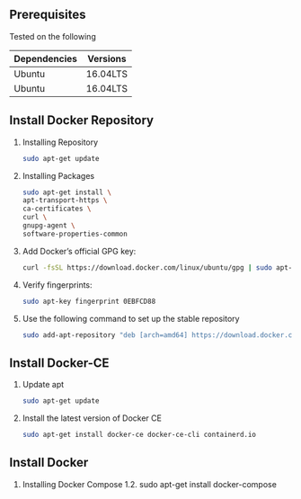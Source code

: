 
## Prerequisites
Tested on the following

| Dependencies | Versions |
| ------------ | -------- |
| Ubuntu       | 16.04LTS |
| Ubuntu       | 16.04LTS |

## Install Docker Repository
1. Installing Repository 
    ```bash
    sudo apt-get update
    ```

1. Installing Packages 
    ```bash
    sudo apt-get install \
    apt-transport-https \
    ca-certificates \
    curl \
    gnupg-agent \
    software-properties-common
    ```

1. Add Docker’s official GPG key:
    ```bash
    curl -fsSL https://download.docker.com/linux/ubuntu/gpg | sudo apt-key add -
    ```

1. Verify fingerprints:
    ```bash
    sudo apt-key fingerprint 0EBFCD88
    ```

1. Use the following command to set up the stable repository
    ```bash
    sudo add-apt-repository "deb [arch=amd64] https://download.docker.com/linux/ubuntu $(lsb_release -cs) stable"
    ```

## Install Docker-CE 
1. Update apt 
    ```bash
    sudo apt-get update
    ```

1. Install the latest version of Docker CE 
    ```bash
    sudo apt-get install docker-ce docker-ce-cli containerd.io 
    ```

## Install Docker 
1. Installing Docker Compose
    1.2. sudo apt-get install docker-compose

